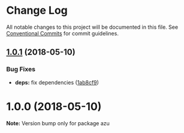 # Change Log

All notable changes to this project will be documented in this file.
See [Conventional Commits](https://conventionalcommits.org) for commit guidelines.

<a name="1.0.1"></a>
## [1.0.1](https://github.com/azu/azu/compare/v1.0.0...v1.0.1) (2018-05-10)


### Bug Fixes

* **deps:** fix dependencies ([1ab8cf9](https://github.com/azu/azu/commit/1ab8cf9))




<a name="1.0.0"></a>
# 1.0.0 (2018-05-10)




**Note:** Version bump only for package azu

